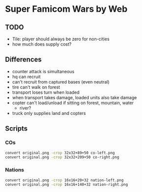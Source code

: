 # Super Famicom Wars by Web

## TODO

- Tile: player should always be zero for non-cities
- how much does supply cost?


## Differences

- counter attack is simultaneous
- hq can recruit
- can't recruit from captured bases (even neutral)
- tire can't walk on forest
- transport loses turn when loaded
- when transport takes damage, loaded units also take damage
- copter can't load/unload if sitting on forest, mountain, water
	- river?
- truck only supplies land and copters


## Scripts

### COs

```sh
convert original.png -crop 32x32+89+50 co-left.png
convert original.png -crop 32x32+209+50 co-right.png
```

### Nations

```sh
convert original.png -crop 16x16+20+32 nation-left.png
convert original.png -crop 16x16+140+32 nation-right.png
```
